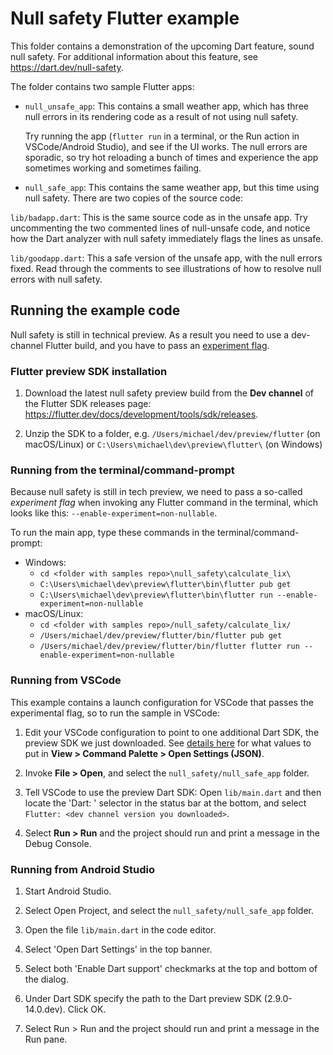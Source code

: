 # Null safety Flutter example

This folder contains a demonstration of the upcoming Dart feature, sound null
safety. For additional information about this feature, see
https://dart.dev/null-safety.

The folder contains two sample Flutter apps:

  * `null_unsafe_app`: This contains a small weather app, which has three null
    errors in its rendering code as a result of not using null safety.
    
    Try running the app (`flutter run` in a terminal, or the Run action in
    VSCode/Android Studio), and see if the UI works. The null errors are
    sporadic, so try hot reloading a bunch of times and experience the app
    sometimes working and sometimes failing.

  * `null_safe_app`: This contains the same weather app, but this time using
    null safety. There are two copies of the source code:

  `lib/badapp.dart`: This is the same source code as in the unsafe app. Try
  uncommenting the two commented lines of null-unsafe code, and notice how the
  Dart analyzer with null safety immediately flags the lines as unsafe.

  `lib/goodapp.dart`: This a safe version of the unsafe app, with the null
  errors fixed. Read through the comments to see illustrations of how to resolve
  null errors with null safety.

## Running the example code

Null safety is still in technical preview. As a result you need to use a
dev-channel Flutter build, and you have to pass an [experiment
flag](https://dart.dev/tools/experiment-flags).

### Flutter preview SDK installation

  1. Download the latest null safety preview build from the **Dev channel** of
     the Flutter SDK releases page:
     https://flutter.dev/docs/development/tools/sdk/releases.
        
  1. Unzip the SDK to a folder, e.g. `/Users/michael/dev/preview/flutter` (on
     macOS/Linux) or `C:\Users\michael\dev\preview\flutter\` (on Windows)

### Running from the terminal/command-prompt

Because null safety is still in tech preview, we need to pass a so-called
_experiment flag_ when invoking any Flutter command in the terminal, which looks
like this: `--enable-experiment=non-nullable`.

To run the main app, type these commands in the terminal/command-prompt:

  - Windows:
    - `cd <folder with samples repo>\null_safety\calculate_lix\`
    - `C:\Users\michael\dev\preview\flutter\bin\flutter pub get`
    - `C:\Users\michael\dev\preview\flutter\bin\flutter run --enable-experiment=non-nullable` 
  - macOS/Linux:
    - `cd <folder with samples repo>/null_safety/calculate_lix/`
    - `/Users/michael/dev/preview/flutter/bin/flutter pub get`
    - `/Users/michael/dev/preview/flutter/bin/flutter flutter run --enable-experiment=non-nullable`

### Running from VSCode

This example contains a launch configuration for VSCode that passes the
experimental flag, so to run the sample in VSCode:

  1. Edit your VSCode configuration to point to one additional Dart SDK, the
     preview SDK we just downloaded. See [details
     here](https://dartcode.org/docs/quickly-switching-between-sdk-versions/)
     for what values to put in **View > Command Palette > Open Settings (JSON)**.

  1. Invoke **File > Open**, and select the `null_safety/null_safe_app` folder.

  1. Tell VSCode to use the preview Dart SDK: Open `lib/main.dart` and then
     locate the 'Dart: <version number>' selector in the status bar at the
     bottom, and select `Flutter: <dev channel version you downloaded>`.

  1. Select **Run > Run** and the project should run and print a message in the
     Debug Console.


### Running from Android Studio

  1. Start Android Studio.

  1. Select Open Project, and select the `null_safety/null_safe_app` folder.

  1. Open the file `lib/main.dart` in the code editor.

  1. Select 'Open Dart Settings' in the top banner.

  1. Select both 'Enable Dart support' checkmarks at the top and bottom of the
     dialog.
  
  1. Under Dart SDK specify the path to the Dart preview SDK (2.9.0-14.0.dev).
     Click OK.

  1. Select Run > Run and the project should run and print a message in the Run
     pane.
